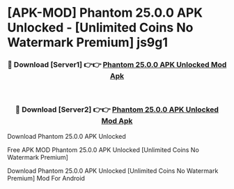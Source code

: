 # [APK-MOD] Phantom 25.0.0 APK Unlocked - [Unlimited Coins No Watermark Premium] js9g1



<div align="center">
<h3>🔴 Download [Server1] 👉👉 <a href="https://momento.my/?title=Phantom_25.0.0_APK_Unlocked">Phantom 25.0.0 APK Unlocked Mod Apk</a></h3><br>

<h3>🔴 Download [Server2] 👉👉 <a href="https://momento.my/?title=Phantom_25.0.0_APK_Unlocked">Phantom 25.0.0 APK Unlocked Mod Apk</a></h3>
</div>



Download Phantom 25.0.0 APK Unlocked 

Free APK MOD Phantom 25.0.0 APK Unlocked [Unlimited Coins No Watermark Premium]

Download Phantom 25.0.0 APK Unlocked [Unlimited Coins No Watermark Premium] Mod For Android
